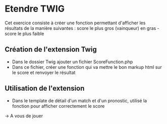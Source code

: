 # Etendre TWIG

Cet exercice consiste à créer une fonction permettant d'afficher les résultats de la manière suivantes :
score le plus gros (vainqueur) en gras - score le plus faible

## Création de l'extension Twig
* Dans le dossier Twig ajouter un fichier ScoreFunction.php
* Dans ce fichier, créer une fonction qui va mettre le bon markup html sur le score et renvoyer le résultat

## Utilisation de l'extension
* Dans le template de détail d'un match et d'un pronostic, utilisé la fonction pour afficher correctement le score 

-> A vous de jouer